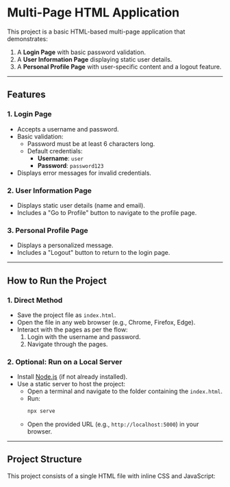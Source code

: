 # Multi-Page HTML Application

This project is a basic HTML-based multi-page application that demonstrates:
1. A **Login Page** with basic password validation.
2. A **User Information Page** displaying static user details.
3. A **Personal Profile Page** with user-specific content and a logout feature.

---

## Features

### 1. **Login Page**
   - Accepts a username and password.
   - Basic validation:
     - Password must be at least 6 characters long.
     - Default credentials:
       - **Username**: `user`
       - **Password**: `password123`
   - Displays error messages for invalid credentials.

### 2. **User Information Page**
   - Displays static user details (name and email).
   - Includes a "Go to Profile" button to navigate to the profile page.

### 3. **Personal Profile Page**
   - Displays a personalized message.
   - Includes a "Logout" button to return to the login page.

---

## How to Run the Project

### 1. **Direct Method**
   - Save the project file as `index.html`.
   - Open the file in any web browser (e.g., Chrome, Firefox, Edge).
   - Interact with the pages as per the flow:
     1. Login with the username and password.
     2. Navigate through the pages.

### 2. **Optional: Run on a Local Server**
   - Install [Node.js](https://nodejs.org/) (if not already installed).
   - Use a static server to host the project:
     - Open a terminal and navigate to the folder containing the `index.html`.
     - Run:
       ```bash
       npx serve
       ```
     - Open the provided URL (e.g., `http://localhost:5000`) in your browser.

---

## Project Structure
This project consists of a single HTML file with inline CSS and JavaScript:


